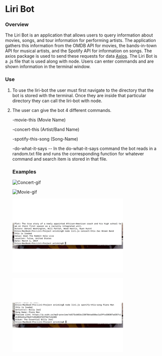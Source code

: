 # Liri Bot

### Overview
The Liri Bot is an application that allows users to query information about movies, songs, and tour information for performing artists. The application gathers this information from the OMDB API for movies, the bands-in-town API for musical artists, and the Spotify API for information on songs. The axios package is used to send these requests for data [Axios](https://www.npmjs.com/package/axios). The Liri Bot is a .js file that is used along with node. Users can enter commands and are shown information in the terminal window.

### Use
1. To use the liri-bot the user must first navigate to the directory that the bot is stored with the terminal. Once they are inside that particular directory they can call the liri-bot with node. 

2. The user can give the bot 4 different commands.

    -movie-this (Movie Name)
    
    -concert-this (Artist/Band Name)
    
    -spotify-this-song (Song-Name)
    
    -do-what-it-says
        -- In the do-what-it-says command the bot reads in a random.txt file and runs the corresponding function for whatever command and search item is stored in that file.
    
    ### Examples
    ![Concert-gif](concert-gif.gif)
    
    ![Movie-gif](movie-this-gif.gif)
    
     ![Spotify-gif](spotify-gif.gif)
     
     ![Do what it says](do-what-it-says.gif)
    
    
    
    
